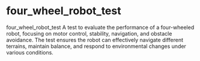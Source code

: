 # four_wheel_robot_test
four_wheel_robot_test A test to evaluate the performance of a four-wheeled robot, focusing on motor control, stability, navigation, and obstacle avoidance. The test ensures the robot can effectively navigate different terrains, maintain balance, and respond to environmental changes under various conditions.
